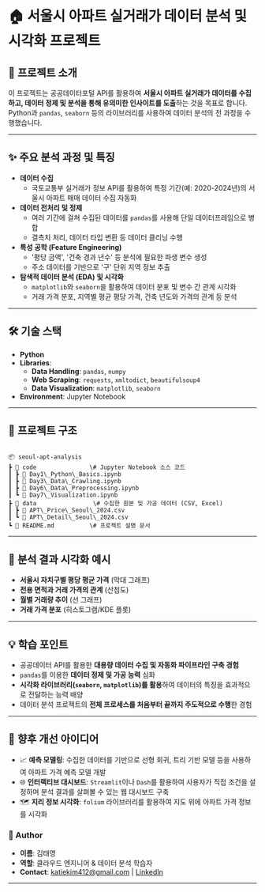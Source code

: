 # 🏠 서울시 아파트 실거래가 데이터 분석 및 시각화 프로젝트

## 📌 프로젝트 소개
이 프로젝트는 공공데이터포털 API를 활용하여 **서울시 아파트 실거래가 데이터를 수집하고, 데이터 정제 및 분석을 통해 유의미한 인사이트를 도출**하는 것을 목표로 합니다.  
Python과 `pandas`, `seaborn` 등의 라이브러리를 사용하여 데이터 분석의 전 과정을 수행했습니다.  

---

## ✨ 주요 분석 과정 및 특징
- **데이터 수집**
  - 국토교통부 실거래가 정보 API를 활용하여 특정 기간(예: 2020-2024년)의 서울시 아파트 매매 데이터 수집 자동화
- **데이터 전처리 및 정제**
  - 여러 기간에 걸쳐 수집된 데이터를 `pandas`를 사용해 단일 데이터프레임으로 병합
  - 결측치 처리, 데이터 타입 변환 등 데이터 클리닝 수행
- **특성 공학 (Feature Engineering)**
  - '평당 금액', '건축 경과 년수' 등 분석에 필요한 파생 변수 생성
  - 주소 데이터를 기반으로 '구' 단위 지역 정보 추출
- **탐색적 데이터 분석 (EDA) 및 시각화**
  - `matplotlib`와 `seaborn`을 활용하여 데이터 분포 및 변수 간 관계 시각화
  - 거래 가격 분포, 지역별 평균 평당 가격, 건축 년도와 가격의 관계 등 분석

---

## 🛠 기술 스택
- **Python**
- **Libraries**:
  - **Data Handling**: `pandas`, `numpy`
  - **Web Scraping**: `requests`, `xmltodict`, `beautifulsoup4`
  - **Data Visualization**: `matplotlib`, `seaborn`
- **Environment**: Jupyter Notebook

---

## 📂 프로젝트 구조
```

📦 seoul-apt-analysis  
┣ 📂 code               \# Jupyter Notebook 소스 코드  
┃ ┣ 📜 Day1\_Python\_Basics.ipynb  
┃ ┣ 📜 Day3\_Data\_Crawling.ipynb  
┃ ┣ 📜 Day6\_Data\_Preprocessing.ipynb  
┃ ┗ 📜 Day7\_Visualization.ipynb  
┣ 📂 data                \# 수집한 원본 및 가공 데이터 (CSV, Excel)  
┃ ┣ 📜 APT\_Price\_Seoul\_2024.csv  
┃ ┗ 📜 APT\_Detail\_Seoul\_2024.csv  
┗ 📜 README.md          \# 프로젝트 설명 문서  

```

---

## 📸 분석 결과 시각화 예시

- **서울시 자치구별 평당 평균 가격** (막대 그래프)
- **전용 면적과 거래 가격의 관계** (산점도)
- **월별 거래량 추이** (선 그래프)
- **거래 가격 분포** (히스토그램/KDE 플롯)

---

## 💡 학습 포인트
- 공공데이터 API를 활용한 **대용량 데이터 수집 및 자동화 파이프라인 구축 경험**
- `pandas`를 이용한 **데이터 정제 및 가공 능력** 심화
- **시각화 라이브러리(`seaborn`, `matplotlib`)를 활용**하여 데이터의 특징을 효과적으로 전달하는 능력 배양
- 데이터 분석 프로젝트의 **전체 프로세스를 처음부터 끝까지 주도적으로 수행**한 경험

---

## 📌 향후 개선 아이디어
- 📈 **예측 모델링**: 수집한 데이터를 기반으로 선형 회귀, 트리 기반 모델 등을 사용하여 아파트 가격 예측 모델 개발
- 🌐 **인터랙티브 대시보드**: `Streamlit`이나 `Dash`를 활용하여 사용자가 직접 조건을 설정하며 분석 결과를 살펴볼 수 있는 웹 대시보드 구축
- 🗺️ **지리 정보 시각화**: `folium` 라이브러리를 활용하여 지도 위에 아파트 가격 정보를 시각화
### 👤 Author
- **이름**: 김태영
- **역할**: 클라우드 엔지니어 & 데이터 분석 학습자
- **Contact**: katiekim412@gmail.com | [LinkedIn](http.www.linkedin.com/in/katiekim412)
---
```
